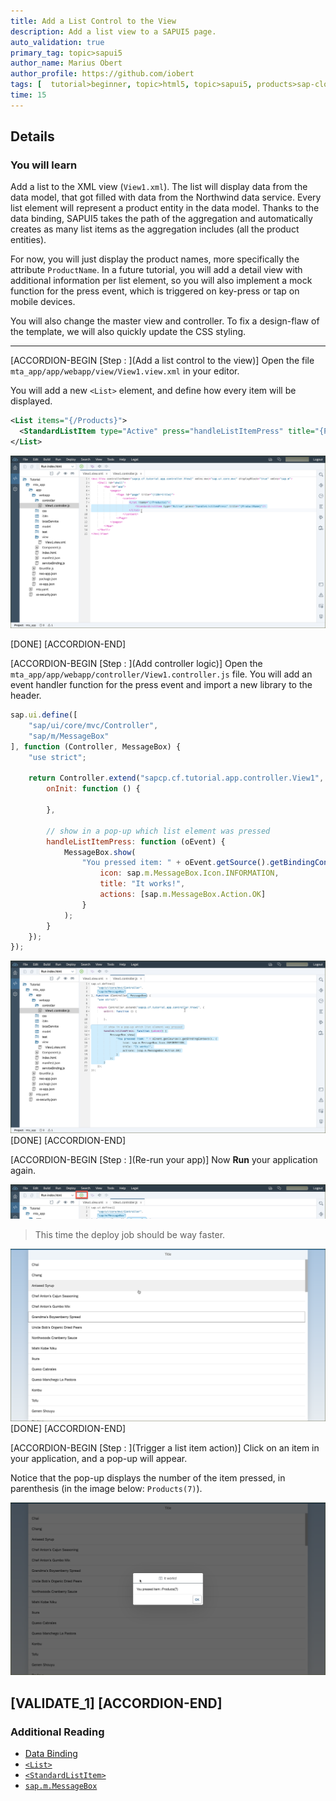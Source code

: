 ```yaml
---
title: Add a List Control to the View
description: Add a list view to a SAPUI5 page.
auto_validation: true
primary_tag: topic>sapui5
author_name: Marius Obert
author_profile: https://github.com/iobert
tags: [  tutorial>beginner, topic>html5, topic>sapui5, products>sap-cloud-platform, products>sap-cloud-platform-for-the-cloud-foundry-environment, products>sap-web-ide ]
time: 15
---
```


## Details
### You will learn  
Add a list to the XML view (`View1.xml`). The list will display data from the data model, that got filled with data from the Northwind data service. Every list element will represent a product entity in the data model. Thanks to the data binding, SAPUI5 takes the path of the aggregation and automatically creates as many list items as the aggregation includes (all the product entities).

For now, you will just display the product names, more specifically the attribute `ProductName`. In a future tutorial, you will add a detail view with additional information per list element, so you will also implement a mock function for the press event, which is triggered on key-press or tap on mobile devices.

You will also change the master view and controller. To fix a design-flaw of the template, we will also quickly update the CSS styling.

---

[ACCORDION-BEGIN [Step : ](Add a list control to the view)]
Open the file `mta_app/app/webapp/view/View1.view.xml` in your editor.  

You will add a new `<List>` element, and define how every item will be displayed.

```XML
<List items="{/Products}">
  <StandardListItem type="Active" press="handleListItemPress" title="{ProductName}"/>
</List>
```

![View1.view.xml file](1.png)


[DONE]
[ACCORDION-END]

[ACCORDION-BEGIN [Step : ](Add controller logic)]
Open the `mta_app/app/webapp/controller/View1.controller.js` file. You will add an event handler function for the press event and import a new library to the header.

```JavaScript
sap.ui.define([
	"sap/ui/core/mvc/Controller",
	"sap/m/MessageBox"
], function (Controller, MessageBox) {
	"use strict";

	return Controller.extend("sapcp.cf.tutorial.app.controller.View1", {
		onInit: function () {

		},

		// show in a pop-up which list element was pressed
		handleListItemPress: function (oEvent) {
			MessageBox.show(
				"You pressed item: " + oEvent.getSource().getBindingContext(), {
					icon: sap.m.MessageBox.Icon.INFORMATION,
					title: "It works!",
					actions: [sap.m.MessageBox.Action.OK]
				}
			);
		}
	});
});
```

![controller](2.png)
[DONE]
[ACCORDION-END]

[ACCORDION-BEGIN [Step : ](Re-run your app)]
Now **Run** your application again.  

![rerun](3.png)

> This time the deploy job should be way faster.

![Running application with list view](4.png)
[DONE]
[ACCORDION-END]

[ACCORDION-BEGIN [Step : ](Trigger a list item action)]
Click on an item in your application, and a pop-up will appear.  

Notice that the pop-up displays the number of the item pressed, in parenthesis (in the image below: `Products(7)`).

![Alert pop-up](5.png)

[VALIDATE_1]
[ACCORDION-END]
---

### Additional Reading
- [Data Binding](https://sapui5.netweaver.ondemand.com/#docs/guide/68b9644a253741e8a4b9e4279a35c247.html)
- [`<List>`](https://sapui5.netweaver.ondemand.com/#docs/guide/295e44b2d0144318bcb7bdd56bfa5189.html)
- [`<StandardListItem>`](https://sapui5.netweaver.ondemand.com/explored.html#/entity/sap.m.StandardListItem/properties)
- [`sap.m.MessageBox`](https://sapui5.netweaver.ondemand.com/sdk/#docs/api/symbols/sap.m.MessageBox.html)
